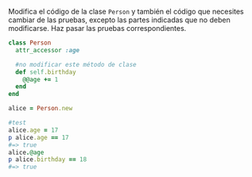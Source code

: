 Modifica el código de la clase `Person` y también el código que necesites cambiar de las pruebas, excepto las partes indicadas que no deben modificarse. Haz pasar las pruebas correspondientes.

```Ruby
class Person
  attr_accessor :age

  #no modificar este método de clase
  def self.birthday
    @@age += 1
  end
end

alice = Person.new

#test
alice.age = 17
p alice.age == 17
#=> true
alice.@age
p alice.birthday == 18
#=> true
```
